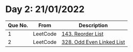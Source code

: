 # Day 2: 21/01/2022

| Que No. | From | Description |
| --- | --- | --- |
| 1 | LeetCode | [143. Reorder List](https://leetcode.com/problems/reorder-list/) |
| 2 | LeetCode | [328. Odd Even Linked List](https://leetcode.com/problems/odd-even-linked-list/) |
